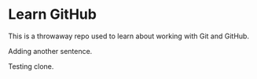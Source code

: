 # Learn GitHub

This is a throwaway repo used to learn about working with Git and GitHub.

Adding another sentence.

Testing clone.
